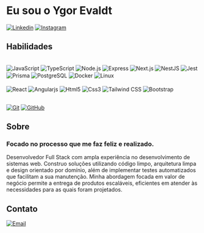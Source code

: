 # Eu sou o Ygor Evaldt

[![Linkedin](https://img.shields.io/badge/LinkedIn-0077B5?style=for-the-badge&logo=linkedin&logoColor=white)](https://www.linkedin.com/in/ygorevaldt/)
[![Instagram](https://img.shields.io/badge/Instagram-E4405F?style=for-the-badge&logo=instagram&logoColor=white)](https://instagram.com/ygorevaldt_)

## Habilidades

<div style="display: inline-blok"></br>
  <img align="center" alt="JavaScript" src="https://img.shields.io/badge/JavaScript-F7DF1E?style=for-the-badge&logo=javascript&logoColor=black"></img>
  <img align="center" alt="TypeScript" src="https://img.shields.io/badge/TypeScript-007ACC?style=for-the-badge&logo=typescript&logoColor=white"></img>
  <img align="center" alt="Node.js" src="https://img.shields.io/badge/Node.js-43853D?style=for-the-badge&logo=node.js&logoColor=white"></img>
  <img align="center" alt="Express" src="https://img.shields.io/badge/Express-000000?style=for-the-badge&logo=express&logoColor=white"></img>
  <img align="center" alt="Next.js" src="https://img.shields.io/badge/Next.js-000000?style=for-the-badge&logo=next-dot-js&logoColor=white"></img>
  <img align="center" alt="NestJS" src="https://img.shields.io/badge/NestJS-E0234E?style=for-the-badge&logo=nestjs&logoColor=white"></img>
  <img align="center" alt="Jest" src="https://img.shields.io/badge/Jest-C21325?style=for-the-badge&logo=jest&logoColor=white"></img>
  <img align="center" alt="Prisma" src="https://img.shields.io/badge/Prisma-2D3748?style=for-the-badge&logo=prisma&logoColor=white"></img>
  <img align="center" alt="PostgreSQL" src="https://img.shields.io/badge/PostgreSQL-316192?style=for-the-badge&logo=postgresql&logoColor=white"></img>
  <img align="center" alt="Docker" src="https://img.shields.io/badge/Docker-2496ED?style=for-the-badge&logo=docker&logoColor=white">
  <img align="center" alt="Linux" src="https://img.shields.io/badge/Linux-FCC624?style=for-the-badge&logo=linux&logoColor=black">
  <br><br>
  <img align="center" alt="React" src="https://img.shields.io/badge/React-20232A?style=for-the-badge&logo=react&logoColor=61DAFB"></img>
  <img align="center" alt="Angularjs" src="https://img.shields.io/badge/AngularJS-E23237?style=for-the-badge&logo=angularjs&logoColor=white"></img>
  <img align="center" alt="Html5" src="https://img.shields.io/badge/HTML5-E34F26?style=for-the-badge&logo=html5&logoColor=white"></img>
  <img align="center" alt="Css3" src="https://img.shields.io/badge/CSS3-1572B6?style=for-the-badge&logo=css3&logoColor=white"></img>
  <img align="center" alt="Tailwind CSS" src="https://img.shields.io/badge/Tailwind%20CSS-38B2AC?style=for-the-badge&logo=tailwind-css&logoColor=white"></img>
  <img align="center" alt="Bootstrap" src="https://img.shields.io/badge/Bootstrap-563D7C?style=for-the-badge&logo=bootstrap&logoColor=white"></img>
  
</div></br>

[![Git](https://img.shields.io/badge/Git-000?style=for-the-badge&logo=git&logoColor=E94D5F)](https://git-scm.com/doc)
[![GitHub](https://img.shields.io/badge/GitHub-000?style=for-the-badge&logo=github&logoColor=30A3DC)](https://docs.github.com/)

## Sobre
### Focado no processo que me faz feliz e realizado.

Desenvolvedor Full Stack com ampla experiência no desenvolvimento de sistemas
web. Construo soluções utilizando código limpo, arquitetura limpa e design
orientado por domínio, além de implementar testes automatizados que facilitam a
sua manutenção. Minha abordagem focada em valor de negócio permite a entrega
de produtos escaláveis, eficientes em atender às necessidades para as quais foram
projetados.

## Contato

[![Email](https://img.shields.io/badge/Email-D14836?style=for-the-badge&logo=gmail&logoColor=white)](mailto:evaldtygor@gmail.com)


